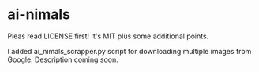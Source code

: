 # ai-nimals
 
Pleas read LICENSE first! It's MIT plus some additional points.

I added ai_nimals_scrapper.py script for downloading multiple images from Google. Description coming soon.
